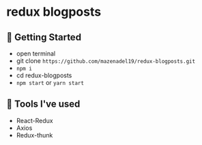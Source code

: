 # redux blogposts

## 🚀 Getting Started

- open terminal
- git clone `https://github.com/mazenadel19/redux-blogposts.git`
- `npm i`
- cd redux-blogposts
- `npm start` or `yarn start`

## 🧰 Tools I've used

- React-Redux
- Axios
- Redux-thunk
